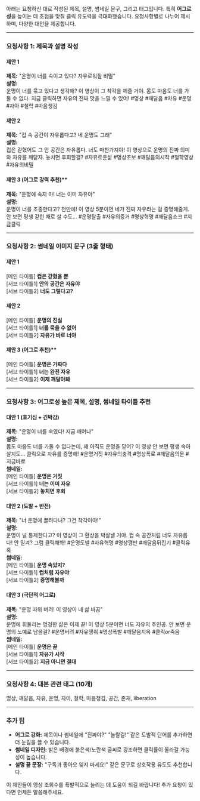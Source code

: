 아래는 요청하신 대로 작성된 제목, 설명, 썸네일 문구, 그리고 태그입니다. 특히 **어그로성**을 높이는 데 초점을 맞춰 클릭 유도력을 극대화했습니다. 요청사항별로 나누어 제시하며, 다양한 대안을 제공합니다.

---

### 요청사항 1: 제목과 설명 작성

#### 제안 1  
**제목:** "운명이 너를 속이고 있다? 자유로워질 비밀"  
**설명:**  
운명이 너를 묶고 있다고 생각해? 이 영상이 그 착각을 깨줄 거야. 몸도 마음도 너를 가둘 수 없다. 지금 클릭하면 자유의 진짜 맛을 느낄 수 있어! #명상 #깨달음 #자유 #운명 #자아 #철학 #마음챙김  

#### 제안 2  
**제목:** "컵 속 공간이 자유롭다고? 네 운명도 그래"  
**설명:**  
컵은 갇혔어도 그 안 공간은 자유롭다. 너도 마찬가지야! 이 영상으로 운명의 진짜 의미와 자유를 깨닫자. 놓치면 후회할걸? #자유로운삶 #명상초보 #깨달음의시작 #철학영상 #자유의비밀  

#### 제안 3 (어그로 강력 추천)**  
**제목:** "운명에 속지 마! 너는 이미 자유야"  
**설명:**  
운명이 너를 조종한다고? 천만에! 이 영상 5분이면 네가 진짜 자유라는 걸 증명해줄게. 안 보면 평생 갇힌 채로 살 수도… #운명탈출 #자유의증거 #명상혁명 #깨달음쇼크 #지금클릭  

---

### 요청사항 2: 썸네일 이미지 문구 (3줄 형태)

#### 제안 1  
[메인 타이틀] **컵은 갇혔을 뿐**  
[서브 타이틀1] **안의 공간은 자유야**  
[서브 타이틀2] **너도 그렇다고?**  

#### 제안 2  
[메인 타이틀] **운명의 진실**  
[서브 타이틀1] **너를 묶을 수 없어**  
[서브 타이틀2] **자유가 바로 너야**  

#### 제안 3 (어그로 추천)**  
[메인 타이틀] **운명은 가짜다**  
[서브 타이틀1] **너는 완전 자유**  
[서브 타이틀2] **이제 깨달아봐**  

---

### 요청사항 3: 어그로성 높은 제목, 설명, 썸네일 타이틀 추천

#### 대안 1 (호기심 + 긴박감)  
**제목:** "운명이 너를 속였다! 지금 깨어나"  
**설명:**  
몸도 마음도 너를 가둘 수 없다는데, 왜 아직도 운명을 믿어? 이 영상 안 보면 평생 속아 살지도… 클릭으로 자유를 증명해! #운명거짓 #자유의충격 #명상폭로 #깨달음의문 #지금바로  
**썸네일:**  
[메인 타이틀] **운명은 거짓**  
[서브 타이틀1] **너는 이미 자유**  
[서브 타이틀2] **놓치면 후회**  

#### 대안 2 (도발 + 반전)  
**제목:** "너 운명에 끌려다녀? 그건 착각이야!"  
**설명:**  
운명이 널 통제한다고? 이 영상이 그 환상을 박살낼 거야. 컵 속 공간처럼 너도 자유롭다! 안 믿겨? 그럼 클릭해봐! #운명도발 #자유혁명 #명상깽판 #깨달음뒤집기 #클릭유혹  
**썸네일:**  
[메인 타이틀] **운명 속았지?**  
[서브 타이틀1] **컵처럼 자유야**  
[서브 타이틀2] **증명해볼까**  

#### 대안 3 (극단적 어그로)  
**제목:** "운명 따위 버려! 이 영상이 네 삶 바꿈"  
**설명:**  
운명에 휘둘리는 멍청한 삶은 이제 끝! 이 영상 5분이면 너도 자유의 주인공. 안 보면 운명의 노예로 남을걸? #운명버려 #자유쟁취 #명상폭발 #깨달음지옥 #클릭or죽음  
**썸네일:**  
[메인 타이틀] **운명은 끝**  
[서브 타이틀1] **자유가 시작**  
[서브 타이틀2] **지금 아니면 절대**  

---

### 요청사항 4: 대본 관련 태그 (10개)

명상, 깨달음, 자유, 운명, 자아, 철학, 마음챙김, 공간, 존재, liberation  

---

### 추가 팁  
- **어그로 강화:** 제목이나 썸네일에 "진짜야?" "놀랄걸!" 같은 도발적 단어를 추가하면 더 눈길을 끌 수 있습니다.  
- **썸네일 디자인:** 밝은 배경에 붉은색/노란색 글씨로 강조하면 클릭률이 올라갈 가능성이 높습니다.  
- **설명 끝 문장:** "구독과 좋아요 잊지 마세요!" 같은 문구로 상호작용 유도도 추천합니다.

이 제안들이 영상 조회수를 폭발적으로 늘리는 데 도움이 되길 바랍니다! 추가 요청이 있다면 언제든 말씀해주세요.